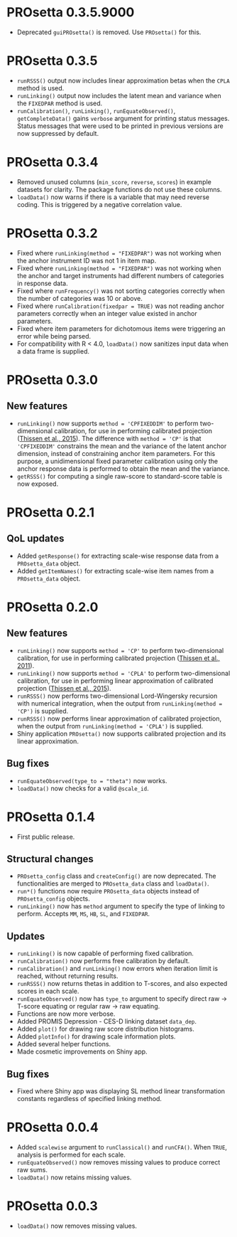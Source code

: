 # PROsetta 0.3.5.9000

* Deprecated `guiPROsetta()` is removed. Use `PROsetta()` for this.

# PROsetta 0.3.5

* `runRSSS()` output now includes linear approximation betas when the `CPLA` method is used.
* `runLinking()` output now includes the latent mean and variance when the `FIXEDPAR` method is used.
* `runCalibration()`, `runLinking()`, `runEquateObserved()`, `getCompleteData()` gains `verbose` argument for printing status messages. Status messages that were used to be printed in previous versions are now suppressed by default.

# PROsetta 0.3.4

* Removed unused columns (`min_score`, `reverse`, `scores`) in example datasets for clarity. The package functions do not use these columns.
* `loadData()` now warns if there is a variable that may need reverse coding. This is triggered by a negative correlation value.

# PROsetta 0.3.2

* Fixed where `runLinking(method = "FIXEDPAR")` was not working when the anchor instrument ID was not 1 in item map.
* Fixed where `runLinking(method = "FIXEDPAR")` was not working when the anchor and target instruments had different numbers of categories in response data.
* Fixed where `runFrequency()` was not sorting categories correctly when the number of categories was 10 or above.
* Fixed where `runCalibration(fixedpar = TRUE)` was not reading anchor parameters correctly when an integer value existed in anchor parameters.
* Fixed where item parameters for dichotomous items were triggering an error while being parsed.
* For compatibility with R < 4.0, `loadData()` now sanitizes input data when a data frame is supplied.

# PROsetta 0.3.0

## New features
* `runLinking()` now supports `method = 'CPFIXEDDIM'` to perform two-dimensional calibration, for use in performing calibrated projection ([Thissen et al., 2015](https://doi.org/10.1007/978-3-319-19977-1_1)). The difference with `method = 'CP'` is that `'CPFIXEDDIM'` constrains the mean and the variance of the latent anchor dimension, instead of constraining anchor item parameters. For this purpose, a unidimensional fixed parameter calibration using only the anchor response data is performed to obtain the mean and the variance.
* `getRSSS()` for computing a single raw-score to standard-score table is now exposed.

# PROsetta 0.2.1

## QoL updates
* Added `getResponse()` for extracting scale-wise response data from a `PROsetta_data` object.
* Added `getItemNames()` for extracting scale-wise item names from a `PROsetta_data` object.

# PROsetta 0.2.0

## New features
* `runLinking()` now supports `method = 'CP'` to perform two-dimensional calibration, for use in performing calibrated projection ([Thissen et al., 2011](https://doi.org/10.1007/s11136-011-9874-y)).
* `runLinking()` now supports `method = 'CPLA'` to perform two-dimensional calibration, for use in performing linear approximation of calibrated projection ([Thissen et al., 2015](https://doi.org/10.1007/978-3-319-19977-1_1)).
* `runRSSS()` now performs two-dimensional Lord-Wingersky recursion with numerical integration, when the output from `runLinking(method = 'CP')` is supplied.
* `runRSSS()` now performs linear approximation of calibrated projection, when the output from `runLinking(method = 'CPLA')` is supplied.
* Shiny application `PROsetta()` now supports calibrated projection and its linear approximation.

## Bug fixes
* `runEquateObserved(type_to = "theta")` now works.
* `loadData()` now checks for a valid `@scale_id`.

# PROsetta 0.1.4

* First public release.

## Structural changes
* `PROsetta_config` class and `createConfig()` are now deprecated. The functionalities are merged to `PROsetta_data` class and `loadData()`.
* `run*()` functions now require `PROsetta_data` objects instead of `PROsetta_config` objects.
* `runLinking()` now has `method` argument to specify the type of linking to perform. Accepts `MM`, `MS`, `HB`, `SL`, and `FIXEDPAR`.

## Updates
* `runLinking()` is now capable of performing fixed calibration.
* `runCalibration()` now performs free calibration by default.
* `runCalibration()` and `runLinking()` now errors when iteration limit is reached, without returning results.
* `runRSSS()` now returns thetas in addition to T-scores, and also expected scores in each scale.
* `runEquateObserved()` now has `type_to` argument to specify direct raw -> T-score equating or regular raw -> raw equating.
* Functions are now more verbose.
* Added PROMIS Depression - CES-D linking dataset `data_dep`.
* Added `plot()` for drawing raw score distribution histograms.
* Added `plotInfo()` for drawing scale information plots.
* Added several helper functions.
* Made cosmetic improvements on Shiny app.

## Bug fixes
* Fixed where Shiny app was displaying SL method linear transformation constants regardless of specified linking method.

# PROsetta 0.0.4

* Added `scalewise` argument to `runClassical()` and `runCFA()`. When `TRUE`, analysis is performed for each scale.
* `runEquateObserved()` now removes missing values to produce correct raw sums.
* `loadData()` now retains missing values.

# PROsetta 0.0.3

* `loadData()` now removes missing values.
